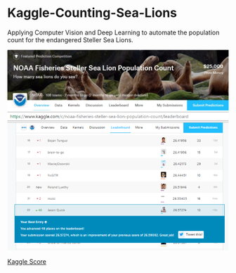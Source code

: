# Kaggle-Counting-Sea-Lions
Applying Computer Vision and Deep Learning to automate the population count for the endangered Steller Sea Lions.

[//]: # (Image References)

[im01]: ./github_pics/sea_lion_banner.jpg "Sea Lion Banner"
[im02]: ./github_pics/kaggle_sea_lion_rank_22.png "Kaggle Sea Lion Rank"

![alt text][im01]
![alt text][im02]

[Kaggle Score](https://www.kaggle.com/jasonquick)
